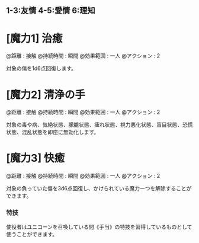 ## 1-3:友情	4-5:愛情	6:理知

# [魔力1] 治癒

@距離 : 接触	@持続時間 : 瞬間	@効果範囲 : 一人	@アクション : 2

対象の傷を1d6点回復します。

# [魔力2] 清浄の手

@距離 : 接触	@持続時間 : 瞬間	@効果範囲 : 一人	@アクション : 2

対象の毒や病、気絶状態、朦朧状態、痺れ状態、視力悪化状態、盲目状態、恐慌状態、混乱状態を即座に無効化します。

# [魔力3] 快癒

@距離 : 接触	@持続時間 : 瞬間	@効果範囲 : 一人	@アクション : 2

対象の負っていた傷を3d6点回復し、かけられている魔力一つを解除することができます。

### 特技

使役者はユニコーンを召喚している間《手当》の特技を習得しているものとして使うことができます。
